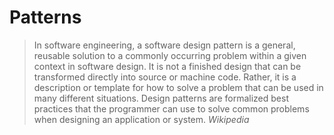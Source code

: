 # Patterns

> In software engineering, a software design pattern is a general,
> reusable solution to a commonly occurring problem within a given context in software design.
> It is not a finished design that can be transformed directly into source or machine code.
> Rather, it is a description or template for how to solve a problem that can be used in many different situations.
> Design patterns are formalized best practices that the programmer
> can use to solve common problems when designing an application or system.
> *Wikipedia*